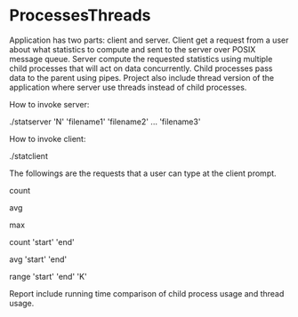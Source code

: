 # ProcessesThreads
Application has two parts: client and server.
Client get a request from a user about what statistics to compute and sent to the server over POSIX message queue. Server compute the requested statistics using multiple child processes that will act on data concurrently. Child processes pass data to the parent using pipes. Project also include thread version of the application where server use threads instead of child processes.

How to invoke server:

./statserver 'N' 'filename1' 'filename2' ... 'filename3'

How to invoke client:

./statclient
  
The followings are the requests that a user can type at the client prompt.

count

avg

max

count 'start' 'end'

avg 'start' 'end'

range 'start' 'end' 'K'
  
Report include running time comparison of child process usage and thread usage.
